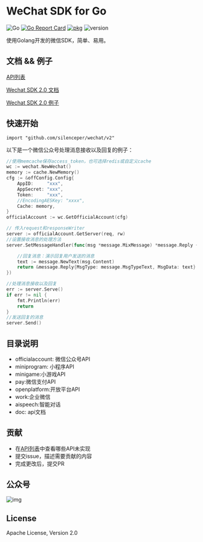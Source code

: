 # WeChat SDK for Go
![Go](https://github.com/silenceper/wechat/workflows/Go/badge.svg?branch=release-2.0)
[![Go Report Card](https://goreportcard.com/badge/github.com/silenceper/wechat)](https://goreportcard.com/report/github.com/silenceper/wechat)
[![pkg](https://img.shields.io/badge/dev-reference-007d9c?logo=go&logoColor=white&style=flat)](https://pkg.go.dev/github.com/silenceper/wechat/v2?tab=doc)
![version](https://img.shields.io/badge/version-v2-green)

使用Golang开发的微信SDK，简单、易用。


## 文档 && 例子
[API列表](https://github.com/silenceper/wechat/tree/v2/doc/api)

[Wechat SDK 2.0 文档](https://silenceper.com/wechat)

[Wechat SDK 2.0 例子](https://github.com/gowechat/example)


## 快速开始
```
import "github.com/silenceper/wechat/v2"
```

以下是一个微信公众号处理消息接收以及回复的例子：

```go
//使用memcache保存access_token，也可选择redis或自定义cache
wc := wechat.NewWechat()
memory := cache.NewMemory()
cfg := &offConfig.Config{
    AppID:     "xxx",
    AppSecret: "xxx",
    Token:     "xxx",
    //EncodingAESKey: "xxxx",
    Cache: memory,
}
officialAccount := wc.GetOfficialAccount(cfg)

// 传入request和responseWriter
server := officialAccount.GetServer(req, rw)
//设置接收消息的处理方法
server.SetMessageHandler(func(msg *message.MixMessage) *message.Reply {

    //回复消息：演示回复用户发送的消息
    text := message.NewText(msg.Content)
    return &message.Reply{MsgType: message.MsgTypeText, MsgData: text}
})

//处理消息接收以及回复
err := server.Serve()
if err != nil {
    fmt.Println(err)
    return
}
//发送回复的消息
server.Send()

```

## 目录说明
- officialaccount: 微信公众号API
- miniprogram: 小程序API
- minigame:小游戏API
- pay:微信支付API
- openplatform:开放平台API
- work:企业微信
- aispeech:智能对话
- doc: api文档

## 贡献
- 在[API列表](https://github.com/silenceper/wechat/tree/v2/doc/api)中查看哪些API未实现
- 提交issue，描述需要贡献的内容
- 完成更改后，提交PR

## 公众号
![img](https://silenceper.oss-cn-beijing.aliyuncs.com/qrcode/search_study_program.png)

## License

Apache License, Version 2.0
